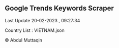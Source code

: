 

## Google Trends Keywords Scraper 
 
Last Update 20-02-2023 , 09:27:34

Country List :
VIETNAM.json



© Abdul Muttaqin 
